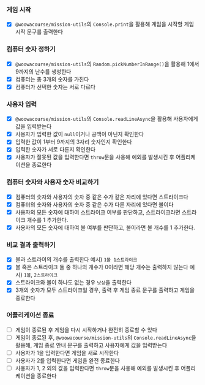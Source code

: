 ### 게임 시작
- [x] `@woowacourse/mission-utils`의 `Console.print`을 활용해 게임을 시작할 게임 시작 문구를 출력한다

### 컴퓨터 숫자 정하기
- [x] `@woowacourse/mission-utils`의 `Random.pickNumberInRange()`을 활용해 1에서 9까지의 난수를 생성한다
- [x] 컴퓨터는 총 3개의 숫자를 가진다
- [x] 컴퓨터가 선택한 숫자는 서로 다르다

### 사용자 입력
- [x] `@woowacourse/mission-utils`의 `Console.readLineAsync`을 활용해 사용자에게 값을 입력받는다
- [x] 사용자가 입력한 값이 `null`이거나 공백이 아닌지 확인한다
- [x] 입력한 값이 1부터 9까지의 3자리 숫자인지 확인한다
- [x] 입력한 숫자가 서로 다른지 확인한다
- [x] 사용자가 잘못된 값을 입력한다면 `throw`문을 사용해 예외를 발생시킨 후 어플리케이션을 종료한다

### 컴퓨터 숫자와 사용자 숫자 비교하기
- [x] 컴퓨터의 숫자와 사용자의 숫자 중 같은 수가 같은 자리에 있다면 스트라이크다
- [x] 컴퓨터의 숫자와 사용자의 숫자 중 같은 수가 다른 자리에 있다면 볼이다
- [x] 사용자의 모든 숫자에 대하여 스트라이크 여부를 판단하고, 스트라이크라면 스트라이크 개수를 1 추가한다.
- [x] 사용자의 모든 숫자에 대하여 볼 여부를 판단하고, 볼이라면 볼 개수를 1 추가한다.

### 비교 결과 출력하기
- [x] 볼과 스트라이의 개수를 출력한다 예시) `1볼 1스트라이크`
- [x] 볼 혹은 스트라이크 둘 중 하나의 개수가 0이라면 해당 개수는 출력하지 않는다 예시) `1볼`, `2스트라이크`
- [x] 스트라이크와 볼이 하나도 없는 경우 `낫싱`을 출력한다
- [x] 3개의 숫자가 모두 스트라이크일 경우, 출력 후 게임 종료 문구를 출력하고 게임을 종료한다

### 어플리케이션 종료
- [ ] 게임이 종료된 후 게임을 다시 시작하거나 완전히 종료할 수 있다
- [ ] 게임이 종료된 후, `@woowacourse/mission-utils`의 `Console.readLineAsync`을 활용해, 게임 종료 안내 문구를 출력하고 사용자에게 값을 입력받는다
- [ ] 사용자가 1을 입력한다면 게임을 새로 시작한다
- [ ] 사용자가 2를 입력한다면 게임을 완전 종료한다
- [ ] 사용자가 1, 2 외의 값을 입력한다면 `throw`문을 사용해 예외를 발생시킨 후 어플리케이션을 종료한다
